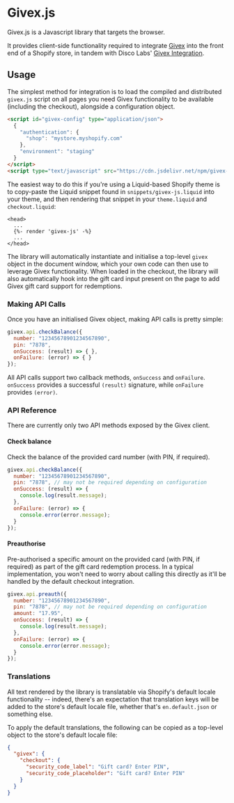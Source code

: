 # Givex.js
Givex.js is a Javascript library that targets the browser.

It provides client-side functionality required to integrate [Givex](https://www.givex.com) into the front end of a Shopify store, in tandem with Disco Labs' [Givex Integration](https://givex.discolabs.com).

## Usage
The simplest method for integration is to load the compiled and distributed `givex.js` script on all pages you need Givex functionality to be available (including the checkout), alongside a configuration object.

```html
<script id="givex-config" type="application/json">
  {
    "authentication": {
      "shop": "mystore.myshopify.com"
    },
    "environment": "staging"
  }
</script>
<script type="text/javascript" src="https://cdn.jsdelivr.net/npm/givex-js@0.0.1/dist/givex.js"></script>
```

The easiest way to do this if you're using a Liquid-based Shopify theme is to copy-paste the Liquid snippet found in `snippets/givex-js.liquid` into your theme, and then rendering that snippet in your `theme.liquid` and `checkout.liquid`:

```liquid
<head>
  ...
  {%- render 'givex-js' -%}
  ...
</head>
```

The library will automatically instantiate and initialise a top-level `givex` object in the document window, which your own code can then use to leverage Givex functionality.
When loaded in the checkout, the library will also automatically hook into the gift card input present on the page to add Givex gift card support for redemptions.

### Making API Calls
Once you have an initialised Givex object, making API calls is pretty simple:

```js
givex.api.checkBalance({
  number: "12345678901234567890",
  pin: "7878",
  onSuccess: (result) => { },
  onFailure: (error) => { }
});
```

All API calls support two callback methods, `onSuccess` and `onFailure`.
`onSuccess` provides a successful `(result)` signature, while `onFailure` provides `(error)`.

### API Reference
There are currently only two API methods exposed by the Givex client.

#### Check balance
Check the balance of the provided card number (with PIN, if required).

```js
givex.api.checkBalance({
  number: "12345678901234567890",
  pin: "7878", // may not be required depending on configuration
  onSuccess: (result) => {
    console.log(result.message);
  },
  onFailure: (error) => {
    console.error(error.message);
  }
});
```

#### Preauthorise
Pre-authorised a specific amount on the provided card (with PIN, if required) as part of the gift card redemption process.
In a typical implementation, you won't need to worry about calling this directly as it'll be handled by the default checkout integration.

```js
givex.api.preauth({
  number: "12345678901234567890",
  pin: "7878", // may not be required depending on configuration
  amount: "17.95",
  onSuccess: (result) => {
    console.log(result.message);
  },
  onFailure: (error) => {
    console.error(error.message);
  }
});
```

### Translations
All text rendered by the library is translatable via Shopify's default locale functionality -- indeed, there's an expectation that translation keys will be added to the store's default locale file, whether that's `en.default.json` or something else.

To apply the default translations, the following can be copied as a top-level object to the store's default locale file:

```json
{
  "givex": {
    "checkout": {
      "security_code_label": "Gift card? Enter PIN",
      "security_code_placeholder": "Gift card? Enter PIN"
    }
  }
}
```

